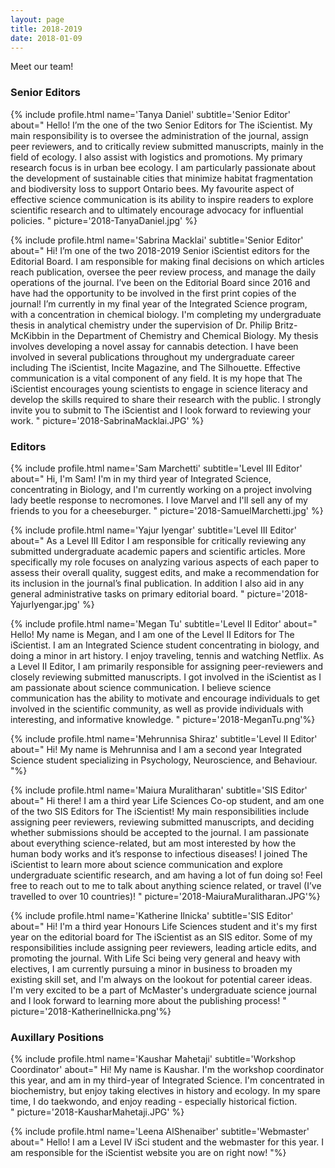 ```yaml
---
layout: page
title: 2018-2019
date: 2018-01-09
---
```

Meet our team! 

### Senior Editors
{% include profile.html
name='Tanya Daniel'
subtitle='Senior Editor'
about="
Hello! I’m the one of the two Senior Editors for The iScientist. My main responsibility is to oversee the administration of the journal, assign peer reviewers, and to critically review submitted manuscripts, mainly in the field of ecology. I also assist with logistics and promotions.   My primary research focus is in urban bee ecology. I am particularly passionate about the development of sustainable cities that minimize habitat fragmentation and biodiversity loss to support Ontario bees. My favourite aspect of effective science communication is its ability to inspire readers to explore scientific research and to ultimately encourage advocacy for influential policies. 
"
picture='2018-TanyaDaniel.jpg' %}

{% include profile.html
name='Sabrina Macklai'
subtitle='Senior Editor'
about="
Hi! I’m one of the two 2018-2019 Senior iScientist editors for the Editorial Board. I am responsible for making final decisions on which articles reach publication, oversee the peer review process, and manage the daily operations of the journal. I’ve been on the Editorial Board since 2016 and have had the opportunity to be involved in the first print copies of the journal!  I’m currently in my final year of the Integrated Science program, with a concentration in chemical biology. I'm completing my undergraduate thesis in analytical chemistry under the supervision of Dr. Philip Britz-McKibbin in the Department of Chemistry and Chemical Biology. My thesis involves developing a novel assay for cannabis detection. I have been involved in several publications throughout my undergraduate career including The iScientist, Incite Magazine, and The Silhouette. Effective communication is a vital component of any field. It is my hope that The iScientist encourages young scientists to engage in science literacy and develop the skills required to share their research with the public. I strongly invite you to submit to The iScientist and I look forward to reviewing your work.
" 
picture='2018-SabrinaMacklai.JPG' %}

### Editors
{% include profile.html
name='Sam Marchetti'
subtitle='Level III Editor'
about="
Hi, I'm Sam! I'm in my third year of Integrated Science, concentrating in Biology, and I'm currently working on a project involving lady beetle response to necromones. I love Marvel and I'll sell any of my friends to you for a cheeseburger.
"
picture='2018-SamuelMarchetti.jpg' %}

{% include profile.html
name='Yajur Iyengar'
subtitle='Level III Editor'
about="
As a Level III Editor I am responsible for critically reviewing any submitted undergraduate academic papers and scientific articles. More specifically my role focuses on analyzing various aspects of each paper to assess their overall quality, suggest edits, and make a recommendation for its inclusion in the journal’s final publication. In addition I also aid in any general administrative tasks on primary editorial board.
"
picture='2018-YajurIyengar.jpg' %}

{% include profile.html
name='Megan Tu'
subtitle='Level II Editor'
about="
Hello! My name is Megan, and I am one of the Level II Editors for The iScientist.  I am an Integrated Science student concentrating in biology, and doing a minor in art history.  I enjoy traveling, tennis and watching Netflix.   As a Level II Editor, I am primarily responsible for assigning peer-reviewers and closely reviewing submitted manuscripts. I got involved in the iScientist as I am passionate about science communication. I believe science communication has the ability to motivate and encourage individuals to get involved in the scientific community, as well as provide individuals with interesting, and informative knowledge. 
"
picture='2018-MeganTu.png'%}

{% include profile.html
name='Mehrunnisa Shiraz'
subtitle='Level II Editor'
about="
Hi! My name is Mehrunnisa and I am a second year Integrated Science student specializing in Psychology, Neuroscience, and Behaviour. 
"%}

{% include profile.html
name='Maiura Muralitharan'
subtitle='SIS Editor'
about="
Hi there! I am a third year Life Sciences Co-op student, and am one of the two SIS Editors for The iScientist! My main responsibilities include assigning peer reviewers, reviewing submitted manuscripts, and deciding whether submissions should be accepted to the journal. I am passionate about everything science-related, but am most interested by how the human body works and it’s response to infectious diseases! I joined The iScientist to learn more about science communication and explore undergraduate scientific research, and am having a lot of fun doing so! Feel free to reach out to me to talk about anything science related, or travel (I’ve travelled to over 10 countries)!
"
picture='2018-MaiuraMuralitharan.JPG'%}

{% include profile.html
name='Katherine Ilnicka'
subtitle='SIS Editor'
about="
Hi! I'm a third year Honours Life Sciences student and it's my first year on the editorial board for The iScientist as an SIS editor. Some of my responsibilities include assigning peer reviewers, leading article edits, and promoting the journal.  With Life Sci being very general and heavy with electives, I am currently pursuing a minor in business to broaden my existing skill set, and I'm always on the lookout for potential career ideas.  I'm very excited to be a part of McMaster's undergraduate science journal and I look forward to learning more about the publishing process!
"
picture='2018-KatherineIlnicka.png'%}

### Auxillary Positions
{% include profile.html
name='Kaushar Mahetaji'
subtitle='Workshop Coordinator'
about="
Hi! My name is Kaushar. I'm the workshop coordinator this year, and am in my third-year of Integrated Science. I'm concentrated in biochemistry, but enjoy taking electives in history and ecology. In my spare time, I do taekwondo, and enjoy reading - especially historical fiction.  
"
picture='2018-KausharMahetaji.JPG'
%}

{% include profile.html
name='Leena AlShenaiber'
subtitle='Webmaster'
about="
Hello! I am a Level IV iSci student and the webmaster for this year. I am responsible for the iScientist website you are on right now!
"%}
